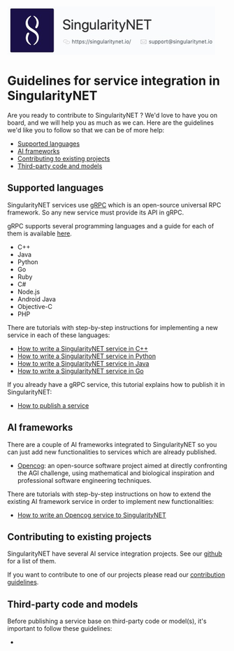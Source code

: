 ![singnetlogo](assets/singnet-logo.jpg 'SingularityNET')

[singnet-home]: https://www.singularitynet.io
[singnet-github]: https://github.com/singnet
[contribution-guidelines]: https://github.com/singnet/wiki/blob/master/guidelines/CONTRIBUTING.md
[cpp-tutorial]: https://github.com/singnet/wiki/tree/master/tutorials/howToWriteCPPService
[java-tutorial]: https://github.com/singnet/wiki/tree/master/tutorials/howToWriteJavaService
[go-tutorial]: https://github.com/singnet/wiki/tree/master/tutorials/howToWriteGoService
[python-tutorial]: https://github.com/singnet/wiki/tree/master/tutorials/howToWritePythonService
[opencog-tutorial]: https://github.com/singnet/wiki/tree/master/tutorials/howToWriteOpencogService
[service-tutorial]: https://github.com/singnet/wiki/tree/master/tutorials/howToPublishService
[grpc]: https://grpc.io/
[grpc-docs]: https://grpc.io/docs/
[opencog]: https://opencog.org/
[opencog-services]: https://github.com/singnet/opencog-services

# Guidelines for service integration in SingularityNET

Are you ready to contribute to SingularityNET ? We'd love to have you on board,
and we will help you as much as we can. Here are the guidelines we'd like you
to follow so that we can be of more help:

-   [Supported languages](#languages)
-   [AI frameworks](#frameworks)
-   [Contributing to existing projects](#contributing)
-   [Third-party code and models](#thridparty)

## <a name="languages"></a> Supported languages

SingularityNET services use [gRPC][grpc] which is an open-source universal RPC
framework. So any new service must provide its API in gRPC.

gRPC supports several programming languages and a guide for each of them is
available [here][grpc-docs].

- C++
- Java
- Python
- Go
- Ruby
- C#
- Node.js
- Android Java
- Objective-C
- PHP

There are tutorials with step-by-step instructions for implementing a new
service in each of these languages:

- [How to write a SingularityNET service in C++][cpp-tutorial]
- [How to write a SingularityNET service in Python][python-tutorial]
- [How to write a SingularityNET service in Java][java-tutorial]
- [How to write a SingularityNET service in Go][go-tutorial]

If you already have a gRPC service, this tutorial explains how to publish it in
SingularityNET:

- [How to publish a service][service-tutorial]

## <a name="frameworks"></a> AI frameworks

There are a couple of AI frameworks integrated to SingularityNET so you
can just add new functionalities to services which are already published.

- [Opencog][opencog]: an open-source software project aimed at directly
confronting the AGI challenge, using mathematical and biological inspiration
and professional software engineering techniques.

There are tutorials with step-by-step instructions on how to extend the
existing AI framework service in order to implement new functionalities:

- [How to write an Opencog service to SingularityNET][opencog-tutorial]


## <a name="contributing"></a> Contributing to existing projects

SingularityNET have several AI service integration projects. See our
[github][singnet-github] for a list of them.

If you want to contribute to one of our projects please read our
[contribution guidelines][contribution-guidelines].

## <a name="#thridparty"></a> Third-party code and models

Before publishing a service base on third-party code or model(s), it's
important to follow these guidelines:

- 


